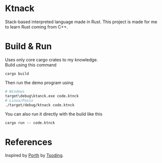# Ktnack
Stack-based interpreted language made in Rust. This project is made for me to learn Rust coming from C++.

# Build & Run
Uses only core cargo crates to my knowledge.<br>
Build using this command
```
cargo build
```
Then run the demo program using
```sh
# Windows
target\debug\ktanck.exe code.ktnck
# Linux/Posix
./target/debug/ktnack code.ktnck
```

You can also run it directly with the build like this
```
cargo run -- code.ktnck
```

# References
Inspired by [Porth](https://gitlab.com/tsoding/porth) by [Tsoding](https://www.youtube.com/@TsodingDaily).


